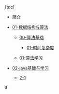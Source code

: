 [toc]



* [简介](README.md)

* [01-数据结构与算法](01-数据结构与算法/about.md)
  * [00-算法基础](01-数据结构与算法/00-算法基础/about.md)
    * [01-时间复杂度](01-数据结构与算法/00-算法基础/01-时间复杂度.md)

  * [01-算法学习](01-数据结构与算法/01-算法学习/about.md)


* [02-java基础与学习](02-java基础与学习/about.md)
  * [2-1](02-java基础与学习/2-1.md)

a





